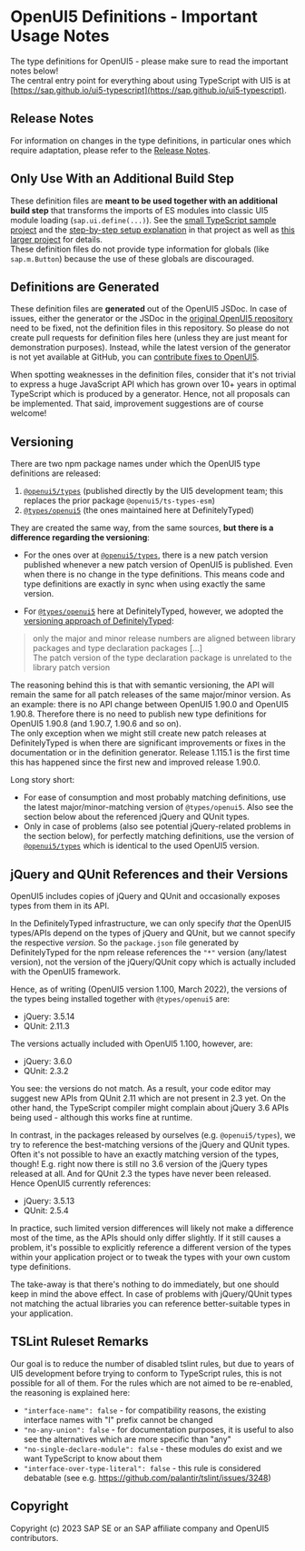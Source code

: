 # OpenUI5 Definitions - Important Usage Notes

The type definitions for OpenUI5 - please make sure to read the important notes below!<br>
The central entry point for everything about using TypeScript with UI5 is at [https://sap.github.io/ui5-typescript](https://sap.github.io/ui5-typescript).

## Release Notes

For information on changes in the type definitions, in particular ones which require adaptation, please refer to the [Release Notes](https://sap.github.io/ui5-typescript/releasenotes.html).

## Only Use With an Additional Build Step

These definition files are <b>meant to be used together with an additional build step</b> that transforms the imports of ES modules into classic UI5 module loading (`sap.ui.define(...)`). See the [small TypeScript sample project](https://github.com/SAP-samples/ui5-typescript-helloworld) and the [step-by-step setup explanation](https://github.com/SAP-samples/ui5-typescript-helloworld/blob/main/step-by-step.md) in that project as well as [this larger project](https://github.com/SAP-samples/ui5-cap-event-app/blob/typescript/docs/typescript.md) for details.<br>
These definition files do not provide type information for globals (like `sap.m.Button`) because the use of these globals are discouraged.

## Definitions are Generated

These definition files are <b>generated</b> out of the OpenUI5 JSDoc. In case of issues, either the generator or the JSDoc in the [original OpenUI5 repository](https://github.com/SAP/openui5) need to be fixed, not the definition files in this repository. So please do not create pull requests for definition files here (unless they are just meant for demonstration purposes). Instead, while the latest version of the generator is not yet available at GitHub, you can [contribute fixes to OpenUI5](https://github.com/SAP/openui5/blob/master/CONTRIBUTING.md#contribute-code).

When spotting weaknesses in the definition files, consider that it's not trivial to express a huge JavaScript API which has grown over 10+ years in optimal TypeScript which is produced by a generator. Hence, not all proposals can be implemented. That said, improvement suggestions are of course welcome!

## Versioning

There are two npm package names under which the OpenUI5 type definitions are released:

1. [`@openui5/types`](https://www.npmjs.com/package/@openui5/types) (published directly by the UI5 development team; this replaces the prior package `@openui5/ts-types-esm`)
1. [`@types/openui5`](https://www.npmjs.com/package/@types/openui5) (the ones maintained here at DefinitelyTyped)

They are created the same way, from the same sources, <b>but there is a difference regarding the versioning</b>:

-   For the ones over at [`@openui5/types`](https://www.npmjs.com/package/@openui5/types), there is a new patch version published whenever a new patch version of OpenUI5 is published. Even when there is no change in the type definitions. This means code and type definitions are exactly in sync when using exactly the same version.

-   For [`@types/openui5`](https://www.npmjs.com/package/@types/openui5) here at DefinitelyTyped, however, we adopted the [versioning approach of DefinitelyTyped](https://github.com/DefinitelyTyped/DefinitelyTyped/blob/master/README.md#how-do-definitely-typed-package-versions-relate-to-versions-of-the-corresponding-library):

> only the major and minor release numbers are aligned between library packages and type declaration packages [...]<br>
> The patch version of the type declaration package is unrelated to the library patch version

The reasoning behind this is that with semantic versioning, the API will remain the same for all patch releases of the same major/minor version. As an example: there is no API change between OpenUI5 1.90.0 and OpenUI5 1.90.8. Therefore there is no need to publish new type definitions for OpenUI5 1.90.8 (and 1.90.7, 1.90.6 and so on).<br>
The only exception when we might still create new patch releases at DefinitelyTyped is when there are significant improvements or fixes in the documentation or in the definition generator. Release 1.115.1 is the first time this has happened since the first new and improved release 1.90.0.

Long story short:

-   For ease of consumption and most probably matching definitions, use the latest major/minor-matching version of `@types/openui5`. Also see the section below about the referenced jQuery and QUnit types.
-   Only in case of problems (also see potential jQuery-related problems in the section below), for perfectly matching definitions, use the version of [`@openui5/types`](https://www.npmjs.com/package/@openui5/types) which is identical to the used OpenUI5 version.

## jQuery and QUnit References and their Versions

OpenUI5 includes copies of jQuery and QUnit and occasionally exposes types from them in its API.

In the DefinitelyTyped infrastructure, we can only specify _that_ the OpenUI5 types/APIs depend on the types of jQuery and QUnit, but we cannot specify the respective _version_. So the `package.json` file generated by DefinitelyTyped for the npm release references the `"*"` version (any/latest version), not the version of the jQuery/QUnit copy which is actually included with the OpenUI5 framework.

Hence, as of writing (OpenUI5 version 1.100, March 2022), the versions of the types being installed together with `@types/openui5` are:

-   jQuery: 3.5.14
-   QUnit: 2.11.3

The versions actually included with OpenUI5 1.100, however, are:

-   jQuery: 3.6.0
-   QUnit: 2.3.2

You see: the versions do not match. As a result, your code editor may suggest new APIs from QUnit 2.11 which are not present in 2.3 yet. On the other hand, the TypeScript compiler might complain about jQuery 3.6 APIs being used - although this works fine at runtime.

In contrast, in the packages released by ourselves (e.g. `@openui5/types`), we try to reference the best-matching versions of the jQuery and QUnit types. Often it's not possible to have an exactly matching version of the types, though! E.g. right now there is still no 3.6 version of the jQuery types released at all. And for QUnit 2.3 the types have never been released. Hence OpenUI5 currently references:

-   jQuery: 3.5.13
-   QUnit: 2.5.4

In practice, such limited version differences will likely not make a difference most of the time, as the APIs should only differ slightly. If it still causes a problem, it's possible to explicitly reference a different version of the types within your application project or to tweak the types with your own custom type definitions.

The take-away is that there's nothing to do immediately, but one should keep in mind the above effect. In case of problems with jQuery/QUnit types not matching the actual libraries you can reference better-suitable types in your application.

## TSLint Ruleset Remarks

Our goal is to reduce the number of disabled tslint rules, but due to years of UI5 development before trying to conform to TypeScript rules, this is not possible for all of them. For the rules which are not aimed to be re-enabled, the reasoning is explained here:

-   `"interface-name": false` - for compatibility reasons, the existing interface names with "I" prefix cannot be changed
-   `"no-any-union": false` - for documentation purposes, it is useful to also see the alternatives which are more specific than "any"
-   `"no-single-declare-module": false` - these modules do exist and we want TypeScript to know about them
-   `"interface-over-type-literal": false` - this rule is considered debatable (see e.g. https://github.com/palantir/tslint/issues/3248)

## Copyright

Copyright (c) 2023 SAP SE or an SAP affiliate company and OpenUI5 contributors.
